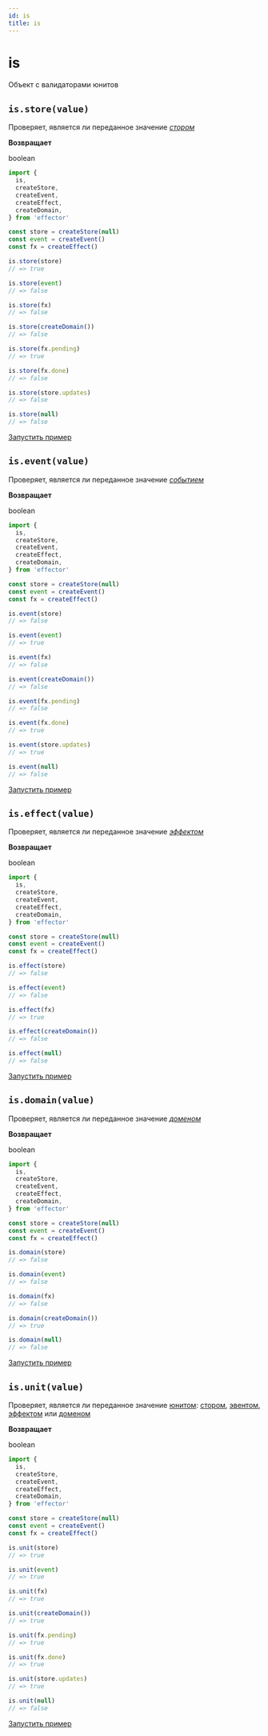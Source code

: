 ```yaml
---
id: is
title: is
---
```


# is

Объект с валидаторами юнитов

## `is.store(value)`

Проверяет, является ли переданное значение [_стором_](Store.md)

**Возвращает**

boolean

```js
import {
  is,
  createStore,
  createEvent,
  createEffect,
  createDomain,
} from 'effector'

const store = createStore(null)
const event = createEvent()
const fx = createEffect()

is.store(store)
// => true

is.store(event)
// => false

is.store(fx)
// => false

is.store(createDomain())
// => false

is.store(fx.pending)
// => true

is.store(fx.done)
// => false

is.store(store.updates)
// => false

is.store(null)
// => false
```

[Запустить пример](https://share.effector.dev/4vzdWan1)

## `is.event(value)`

Проверяет, является ли переданное значение [_событием_](Event.md)

**Возвращает**

boolean

```js
import {
  is,
  createStore,
  createEvent,
  createEffect,
  createDomain,
} from 'effector'

const store = createStore(null)
const event = createEvent()
const fx = createEffect()

is.event(store)
// => false

is.event(event)
// => true

is.event(fx)
// => false

is.event(createDomain())
// => false

is.event(fx.pending)
// => false

is.event(fx.done)
// => true

is.event(store.updates)
// => true

is.event(null)
// => false
```

[Запустить пример](https://share.effector.dev/hB0JEiIo)

## `is.effect(value)`

Проверяет, является ли переданное значение [_эффектом_](Effect.md)

**Возвращает**

boolean

```js
import {
  is,
  createStore,
  createEvent,
  createEffect,
  createDomain,
} from 'effector'

const store = createStore(null)
const event = createEvent()
const fx = createEffect()

is.effect(store)
// => false

is.effect(event)
// => false

is.effect(fx)
// => true

is.effect(createDomain())
// => false

is.effect(null)
// => false
```

[Запустить пример](https://share.effector.dev/ZdZ2N6VG)

## `is.domain(value)`

Проверяет, является ли переданное значение [_доменом_](Domain.md)

**Возвращает**

boolean

```js
import {
  is,
  createStore,
  createEvent,
  createEffect,
  createDomain,
} from 'effector'

const store = createStore(null)
const event = createEvent()
const fx = createEffect()

is.domain(store)
// => false

is.domain(event)
// => false

is.domain(fx)
// => false

is.domain(createDomain())
// => true

is.domain(null)
// => false
```

[Запустить пример](https://share.effector.dev/Iea0gmfD)

## `is.unit(value)`

Проверяет, является ли переданное значение [юнитом](../../glossary.md#unit): [стором](./Store.md), [эвентом](./Event.md), [эффектом](./Effect.md) или [доменом](./Domain.md)

**Возвращает**

boolean

```js
import {
  is,
  createStore,
  createEvent,
  createEffect,
  createDomain,
} from 'effector'

const store = createStore(null)
const event = createEvent()
const fx = createEffect()

is.unit(store)
// => true

is.unit(event)
// => true

is.unit(fx)
// => true

is.unit(createDomain())
// => true

is.unit(fx.pending)
// => true

is.unit(fx.done)
// => true

is.unit(store.updates)
// => true

is.unit(null)
// => false
```

[Запустить пример](https://share.effector.dev/1A3dObyT)
